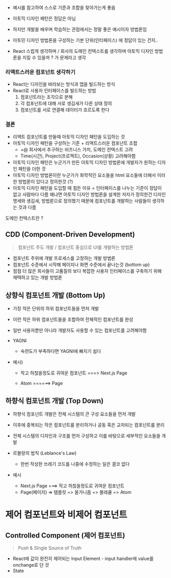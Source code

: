 - 예시를 참고하여 스스로 기준과 조합을 찾아가는게 좋음



- 아토믹 디자인 패턴은 정답은 아님
- 하지만 개발을 배우며 학습하는 관점에서는 정말 좋은 예시이자 방법론임
- 아토민 디자인 방법론을 구성하는 기본 단위(인터페이스) 에 정답이 있는 건지..

- React 스럽게 생각하며 / 회사의 도메인 컨텍스트를 생각하며 아토믹 디자인 방법론을 지킬 수 있을까 ? 가 문제라고 생각



### 리액트스러운 컴포넌트 생각하기

- React는 디자인을 바라보는 방식과 앱을 빌드하는 방식
- React로 사용자 인터페이스를 빌드하는 방법
  1. 컴포넌트라는 조각으로 분해
  2. 각 컴포넌트에 대해 서로 생김새가 다른 상태 정의
  3. 컴포넌트를 서로 연결해 데이터가 흐르도록 한다

### 결론

- 리액트 컴포넌트를 만들때 아토믹 디자인 패턴을 도입하는 것
- 아토믹 디자인 패턴을 구성하는 기준 + 리액트스러운 컴포넌트 조합
  - +@ 회사에서 추구하는 비즈니스 가치, 도메인 컨텍스트 고려
  - Time(시간), Project(프로젝트), Occasion(상황) 고려해야함
- 아토믹 디자인 패턴은 누군가가 만든 아토믹 디자인 방법론에 개발자가 원하는 디자인 패턴을 더한 것
- 아토믹 디자인 방법론이란 누군가가 화학적인 요소들을 html 요소들에 더해서 이러한 방법론이 있다고 정의한것 (?)
- 아토믹 디자인 패턴을 도입할 때 힘든 이유  = 인터페이스를 나누는 기준이 정답이 없고 사람마다 다름 왜냐면 아토믹 디자인 방법론을 설계한 저자가 정의한건 디자인 명세와 생김새, 방법론으로 정의했기 때문에 컴포넌트를 개발하는 사람들이 생각하는 것과 다름



도메인 컨텍스트란 ?



## CDD (Component-Driven Development)

> 컴포넌트 주도 개발 / 컴포넌트 중심으로 UI를 개발하는 방법론

- 컴포넌트 주위에 개발 프로세스를 고정하는 개발 방법론
- 컴포넌트 수준에서 시작해 페이지나 화면 수준에서 끝나는것 (bottom up)
- 점점 더 많은 회사들이 고품질의 보다 복잡한 사용자 인터페이스를 구축하기 위해 채택하고 있는 개발 방법론

## 상향식 컴포넌트 개발 (Bottom Up)

- 가장 작은 단위의 하위 컴포넌트들을 먼저 개발

- 이런 작은 하위 컴포넌트들을 조합하여 전체적인 컴포넌트를 완성

- 일반 사용자뿐만 아니라 개발자도 사용할 수 있는 컴포넌트를 고려해야함

- YAGNI

  - 숙련도가 부족하다면 YAGNI에 빠지기 쉽다

- 예시)

  - 작고 하찮을정도로 귀여운 컴포넌트 ===> Next.js Page

  - Atom ======> Page

## 하향식 컴포넌트 개발 (Top Down)

- 하향식 컴포넌트 개발은 전체 시스템의 큰 구성 요소들을 먼저 개발
- 이후에 중복되는 작은 컴포넌트를 분리하거나 공동 혹은 교차되는 컴포넌트를 분리
- 전체 시스템의 디자인과 구조를 먼저 구성하고 이를 바탕으로 세부적인 요소들을 개발
- 르블랑의 법칙 (Leblance's Law)
  - 한번 작성한 쓰레기 코드를 나중에 수정하는 일은 결코 없다

- 예시
  - Next.js Page ===> 작고 하찮을정도로 귀여운 컴포넌트
  - Page(페이지) => 템플릿 => 올가니즘 => 몰레큘 => Atom



# 제어 컴포넌트와 비제어 컴포넌트

## Controlled Component (제어 컴포넌트)

> Push & SIngle Source of Truth

- React에 값이 완전히 제어되는 Input Element - input handler에 value를 onchange로 단 것
- State